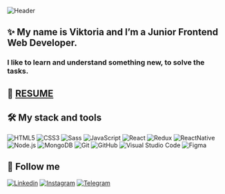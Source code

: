 ![Header](https://www.canva.com/design/DAFgfWcp92Y/anHDWe0t-MNnpZvmtA2bYA/watch?utm_content=DAFgfWcp92Y&utm_campaign=share_your_design&utm_medium=link&utm_source=shareyourdesignpanel)

## :sparkles: My name is Viktoria and I’m a Junior Frontend Web Developer.

### I like to learn and understand something new, to solve the tasks.

## :page_facing_up: [RESUME](https://avviktoria.github.io/rsschool-cv/)

## :hammer_and_wrench: My stack and tools

![HTML5](https://img.shields.io/static/v1?style=for-the-badge&message=HTML5&color=E34F26&logo=HTML5&logoColor=FFFFFF&label=)
![CSS3](https://img.shields.io/static/v1?style=for-the-badge&message=CSS3&color=1572B6&logo=CSS3&logoColor=FFFFFF&label=)
![Sass](https://img.shields.io/static/v1?style=for-the-badge&message=Sass&color=CC6699&logo=Sass&logoColor=FFFFFF&label=)
![JavaScript](https://img.shields.io/static/v1?style=for-the-badge&message=JavaScript&color=#cf7229&logo=JavaScript&logoColor=F7DF1E&label=)
![React](https://img.shields.io/static/v1?style=for-the-badge&message=React&color=222222&logo=React&logoColor=61DAFB&label=)
![Redux](https://img.shields.io/static/v1?style=for-the-badge&message=Redux&color=764ABC&logo=Redux&logoColor=FFFFFF&label=)
![ReactNative](https://img.shields.io/static/v1?style=for-the-badge&message=ReactNative&color=0088CC&logo=ReactNative&logoColor=FFFFFF&label=)
![Node.js](https://img.shields.io/static/v1?style=for-the-badge&message=Node.js&color=339933&logo=Node.js&logoColor=FFFFFF&label=)
![MongoDB](https://img.shields.io/static/v1?style=for-the-badge&message=MongoDB&color=47A248&logo=MongoDB&logoColor=FFFFFF&label=)
![Git](https://img.shields.io/static/v1?style=for-the-badge&message=Git&color=F05032&logo=Git&logoColor=FFFFFF&label=)
![GitHub](https://img.shields.io/static/v1?style=for-the-badge&message=GitHub&color=a7a7a7&logo=GitHub&logoColor=FFFFFF&label=)
![Visual Studio Code](https://img.shields.io/static/v1?style=for-the-badge&message=Visual+Studio+Code&color=007ACC&logo=Visual+Studio+Code&logoColor=FFFFFF&label=)
![Figma](https://img.shields.io/static/v1?style=for-the-badge&message=Figma&color=F24E1E&logo=Figma&logoColor=FFFFFF&label=)

## :calling: Follow me

[![Linkedin](https://img.shields.io/static/v1?style=for-the-badge&message=LinkedIn&color=0A66C2&logo=LinkedIn&logoColor=FFFFFF&label)](https://www.linkedin.com/in/viktoriiaavilova/)
[![Instagram](https://img.shields.io/static/v1?style=for-the-badge&message=Instagram&color=d62e2e&logo=Instagram&logoColor=FFFFFF&label)](https://instagram.com/avilova_vikto)
[![Telegram](https://img.shields.io/static/v1?style=for-the-badge&message=Telegram&color=26A5E4&logo=Telegram&logoColor=FFFFFF&label)](https://t.me/avilova_vikto)

